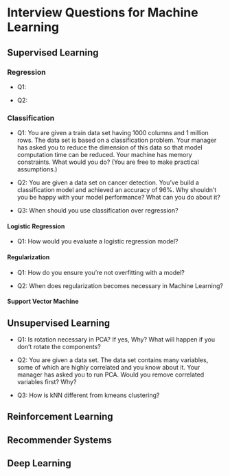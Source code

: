 Interview Questions for Machine Learning
===================

## Supervised Learning
### Regression

* Q1:

* Q2:

### Classification
* Q1: You are given a train data set having 1000 columns and 1 million rows. The data set is based on a classification problem. Your manager has asked you to reduce the dimension of this data so that model computation time can be reduced. Your machine has memory constraints. What would you do? (You are free to make practical assumptions.)

* Q2: You are given a data set on cancer detection. You’ve build a classification model and achieved an accuracy of 96%. Why shouldn’t you be happy with your model performance? What can you do about it?

* Q3: When should you use classification over regression?

#### Logistic Regression
* Q1: How would you evaluate a logistic regression model?

#### Regularization
* Q1: How do you ensure you’re not overfitting with a model?

* Q2: When does regularization becomes necessary in Machine Learning?

#### Support Vector Machine

## Unsupervised Learning
* Q1: Is rotation necessary in PCA? If yes, Why? What will happen if you don’t rotate the components?

* Q2: You are given a data set. The data set contains many variables, some of which are highly correlated and you know about it. Your manager has asked you to run PCA. Would you remove correlated variables first? Why?

* Q3: How is kNN different from kmeans clustering?

## Reinforcement Learning

## Recommender Systems

## Deep Learning


